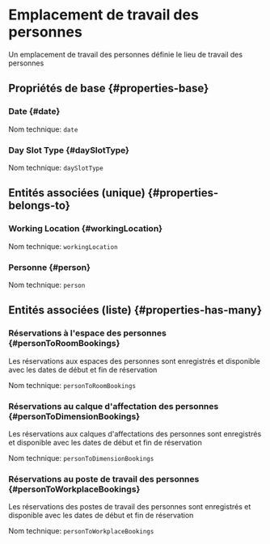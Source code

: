 # Emplacement de travail des personnes
<!--- THIS FILE IS GENERATED PLEASE DO NOT EDIT IT DIRECTLY --->

Un emplacement de travail des personnes définie le lieu de travail des personnes

## Propriétés de base {#properties-base} ##

### Date {#date}



Nom technique: ```date```

### Day Slot Type {#daySlotType}



Nom technique: ```daySlotType```


## Entités associées (unique) {#properties-belongs-to} ##

###  Working Location {#workingLocation}



Nom technique: ```workingLocation```

### Personne {#person}



Nom technique: ```person```


## Entités associées (liste) {#properties-has-many} ##

### Réservations à l'espace des personnes {#personToRoomBookings}

Les réservations aux espaces des personnes sont enregistrés et disponible avec les dates de début et fin de réservation

Nom technique: ```personToRoomBookings```

### Réservations au calque d'affectation des personnes {#personToDimensionBookings}

Les réservations aux calques d'affectations des personnes sont enregistrés et disponible avec les dates de début et fin de réservation

Nom technique: ```personToDimensionBookings```

### Réservations au poste de travail des personnes {#personToWorkplaceBookings}

Les réservations des postes de travail des personnes sont enregistrés et disponible avec les dates de début et fin de réservation

Nom technique: ```personToWorkplaceBookings```




